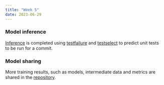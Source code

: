 ```yaml
---
title: "Week 5"
date: 2023-06-29
---
```


### Model inference

[Inference](https://github.com/baolef/libreoffice-ci/blob/main/test.py) is completed using [testfailure](https://github.com/baolef/libreoffice-ci/blob/main/models/testfailure.py) and [testselect](https://github.com/baolef/libreoffice-ci/blob/main/models/testselect.py) to predict unit tests to be run for a commit.

### Model sharing

More training results, such as models, intermediate data and metrics are shared in the [repository](https://github.com/baolef/libreoffice-ci).